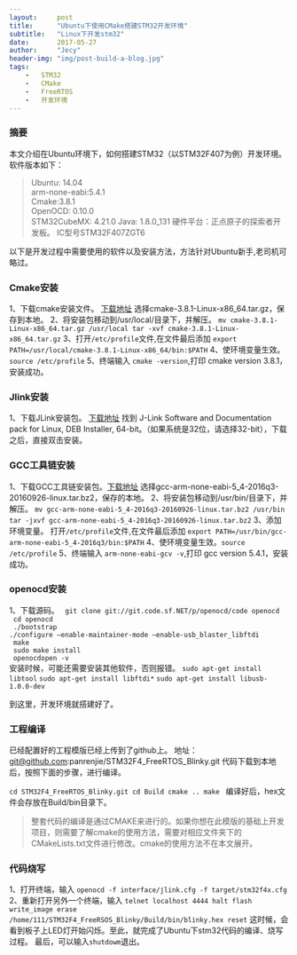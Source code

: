```yaml
---
layout:     post
title:      "Ubuntu下使用CMake搭建STM32开发环境"
subtitle:   "Linux下开发stm32"
date:       2017-05-27
author:     "Jecy"
header-img: "img/post-build-a-blog.jpg"
tags:       
    -   STM32
    -   CMake
    -   FreeRTOS
    -   开发环境
---
```





### 摘要

本文介绍在Ubuntu环境下，如何搭建STM32（以STM32F407为例）开发环境。     
软件版本如下：    
> Ubuntu: 14.04         
arm-none-eabi:5.4.1         
Cmake:3.8.1         
OpenOCD: 0.10.0     
STM32CubeMX: 4.21.0
Java: 1.8.0_131
硬件平台：正点原子的探索者开发板。
IC型号STM32F407ZGT6



以下是开发过程中需要使用的软件以及安装方法，方法针对Ubuntu新手,老司机可略过。

### Cmake安装
1、下载cmake安装文件。  [下载地址](https://cmake.org/download/)
选择cmake-3.8.1-Linux-x86_64.tar.gz，保存到本地。
2、将安装包移动到/usr/local/目录下，并解压。
`mv cmake-3.8.1-Linux-x86_64.tar.gz /usr/local
tar -xvf cmake-3.8.1-Linux-x86_64.tar.gz`
3、打开`/etc/profile`文件,在文件最后添加
`export PATH=/usr/local/cmake-3.8.1-Linux-x86_64/bin:$PATH`
4、使环境变量生效。`source /etc/profile`
5、终端输入 `cmake -version`,打印 cmake version 3.8.1，安装成功。

### Jlink安装
1、下载JLink安装包。 [下载地址]( https://www.segger.com/downloads/jlink)
找到 J-Link Software and Documentation pack for Linux, DEB Installer, 64-bit。（如果系统是32位，请选择32-bit），下载之后，直接双击安装。

### GCC工具链安装
1、下载GCC工具链安装包。[下载地址](https://launchpad.net/gcc-arm-embedded/+download)
选择gcc-arm-none-eabi-5_4-2016q3-20160926-linux.tar.bz2，保存的本地。
2、将安装包移动到/usr/bin/目录下，并解压。
`mv gcc-arm-none-eabi-5_4-2016q3-20160926-linux.tar.bz2 /usr/bin
    tar -jxvf gcc-arm-none-eabi-5_4-2016q3-20160926-linux.tar.bz2`
3、添加环境变量。
打开`/etc/profile`文件,在文件最后添加
`export PATH=/usr/bin/gcc-arm-none-eabi-5_4-2016q3/bin:$PATH`
4、使环境变量生效。`source /etc/profile`
5、终端输入 `arm-none-eabi-gcv -v`,打印 gcc version 5.4.1，安装成功。

### openocd安装
1、下载源码。
` git clone git://git.code.sf.NET/p/openocd/code openocd`                              
` cd openocd`                     
` ./bootstrap`                      
` ./configure –enable-maintainer-mode –enable-usb_blaster_libftdi `                             
` make`               
` sudo make install`                           
` openocdopen -v`                        
安装时候，可能还需要安装其他软件，否则报错。
`sudo apt-get install libtool`
`sudo apt-get install libftdi*`
`sudo apt-get install libusb-1.0.0-dev`

到这里，开发环境就搭建好了。
### 工程编译
已经配置好的工程模版已经上传到了github上。
地址：git@github.com:panrenjie/STM32F4_FreeRTOS_Blinky.git
代码下载到本地后，按照下面的步骤，进行编译。

`cd STM32F4_FreeRTOS_Blinky.git
cd Build
cmake ..
make `
编译好后，hex文件会存放在Build/bin目录下。

>整套代码的编译是通过CMAKE来进行的。如果你想在此模版的基础上开发项目，则需要了解cmake的使用方法，需要对相应文件夹下的CMakeLists.txt文件进行修改。cmake的使用方法不在本文展开。

### 代码烧写

1、打开终端，输入
`openocd -f interface/jlink.cfg -f target/stm32f4x.cfg`
2、重新打开另外一个终端，输入
`telnet localhost 4444
halt
flash write_image erase /home/111/STM32F4_FreeRSOS_Blinky/Build/bin/blinky.hex
reset`
这时候，会看到板子上LED灯开始闪烁。至此，就完成了Ubuntu下stm32代码的编译、烧写过程。
最后，可以输入`shutdowm`退出。







